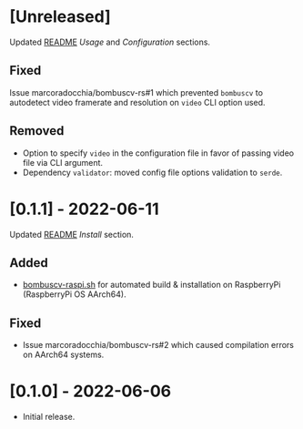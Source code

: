 # [Unreleased]

Updated
[README](https://github.com/marcoradocchia/bombuscv-rs/blob/master/README.md)
*Usage* and *Configuration* sections.

## Fixed

Issue marcoradocchia/bombuscv-rs#1 which prevented `bombuscv` to autodetect
video framerate and resolution on `video` CLI option used.

## Removed

- Option to specify `video` in the configuration file in favor of passing video
  file via CLI argument.
- Dependency `validator`: moved config file options validation to `serde`.

# [0.1.1] - 2022-06-11

Updated
[README](https://github.com/marcoradocchia/bombuscv-rs/blob/master/README.md)
*Install* section.

## Added

- [bombuscv-raspi.sh](https://github.com/marcoradocchia/bombuscv-rs/blob/master/bombuscv-raspi.sh)
  for automated build & installation on RaspberryPi (RaspberryPi OS AArch64).

## Fixed

- Issue marcoradocchia/bombuscv-rs#2 which caused compilation errors on AArch64 systems.

# [0.1.0] - 2022-06-06

- Initial release.
